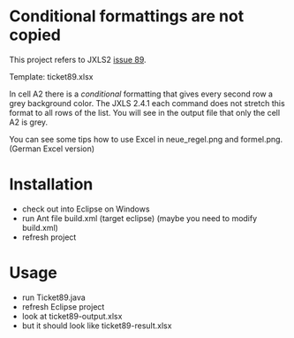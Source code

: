 # Conditional formattings are not copied

This project refers to JXLS2 [issue 89](https://bitbucket.org/leonate/jxls/issues/89/conditional-formattings-are-not-copied).

Template: ticket89.xlsx

In cell A2 there is a *conditional* formatting that gives every second row a grey background color. The JXLS 2.4.1 each command
does not stretch this format to all rows of the list. You will see in the output file that only the cell A2 is grey.

You can see some tips how to use Excel in neue_regel.png and formel.png. (German Excel version)

# Installation

* check out into Eclipse on Windows
* run Ant file build.xml (target eclipse) (maybe you need to modify build.xml)
* refresh project

# Usage

* run Ticket89.java
* refresh Eclipse project
* look at ticket89-output.xlsx
* but it should look like ticket89-result.xlsx